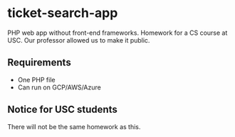 # ticket-search-app
PHP web app without front-end frameworks. Homework for a CS course at USC. Our professor allowed us to make it public.

## Requirements

- One PHP file
- Can run on GCP/AWS/Azure

## Notice for USC students
There will not be the same homework as this.
